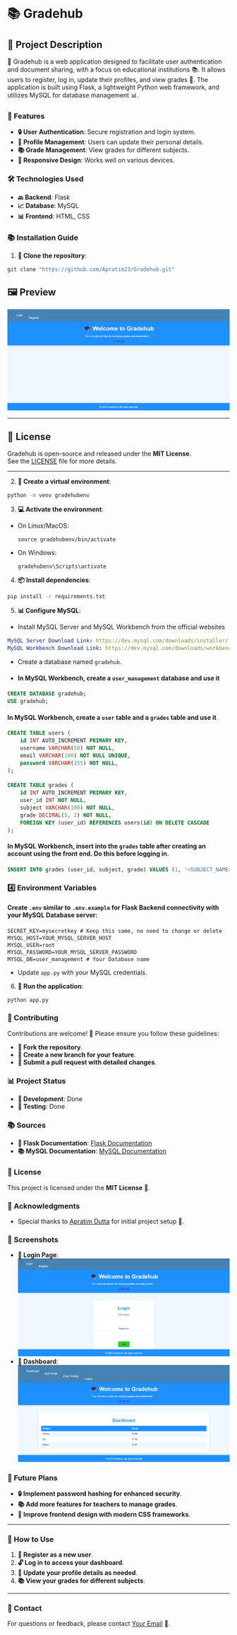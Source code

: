 # 📚 Gradehub


## 📝 Project Description

🎉 Gradehub is a web application designed to facilitate user authentication and document sharing, with a focus on educational institutions 📚. It allows users to register, log in, update their profiles, and view grades 📝. The application is built using Flask, a lightweight Python web framework, and utilizes MySQL for database management 📊.

### 🎯 Features

- **🔒 User Authentication**: Secure registration and login system.
- **📝 Profile Management**: Users can update their personal details.
- **📚 Grade Management**: View grades for different subjects.
- **📱 Responsive Design**: Works well on various devices.

### 🛠️ Technologies Used

- **🔙 Backend**: Flask
- **📈 Database**: MySQL
- **📊 Frontend**: HTML, CSS

### 📚 Installation Guide

1. **📁 Clone the repository**:
```sh
git clone "https://github.com/Apratim23/Gradehub.git"
```


## 🖼️ Preview
![Home Page](./images/Home.png)

---

## 📜 License  

Gradehub is open-source and released under the **MIT License**.  
See the [LICENSE](./LICENSE) file for more details.

---

2. **🌟 Create a virtual environment**:
```sh
python -m venv gradehubenv
```


3. **💻 Activate the environment**:
- On Linux/MacOS:
  ```
  source gradehubenv/bin/activate
  ```
- On Windows:
  ```
  gradehubenv\Scripts\activate
  ```

4. **📦 Install dependencies**:
```sh
pip install -r requirements.txt
```


5. **📊 Configure MySQL**:
- Install MySQL Server and MySQL Workbench from the official websites
```yaml
MySQL Server Download Link: https://dev.mysql.com/downloads/installer/
MySQL Workbench Download Link: https://dev.mysql.com/downloads/workbench/
```
- Create a database named `gradehub`.
- #### In MySQL Workbench, create a `user_management` database and use it
```sql
CREATE DATABASE gradehub;
USE gradehub;
```

#### In MySQL Workbench, create a `user` table and a `grades` table and use it 
```sql
CREATE TABLE users (
    id INT AUTO_INCREMENT PRIMARY KEY,
    username VARCHAR(50) NOT NULL,
    email VARCHAR(100) NOT NULL UNIQUE,
    password VARCHAR(255) NOT NULL,
);

CREATE TABLE grades (
    id INT AUTO_INCREMENT PRIMARY KEY,
    user_id INT NOT NULL,
    subject VARCHAR(100) NOT NULL,
    grade DECIMAL(5, 2) NOT NULL,
    FOREIGN KEY (user_id) REFERENCES users(id) ON DELETE CASCADE
);
```

#### In MySQL Workbench, insert into the `grades` table after creating an account using the front end. Do this before logging in.
```sql
INSERT INTO grades (user_id, subject, grade) VALUES (1, '<SUBJECT_NAME>', <GRADE>);
```

### 4️⃣ Environment Variables

#### Create `.env` similar to `.env.example` for Flask Backend connectivity with your MySQL Database server:
```env
SECRET_KEY=mysecretkey # Keep this same, no need to change or delete
MYSQL_HOST=YOUR_MYSQL_SERVER_HOST
MYSQL_USER=root
MYSQL_PASSWORD=YOUR_MYSQL_SERVER_PASSWORD
MYSQL_DB=user_management # Your Database name
```
- Update `app.py` with your MySQL credentials.

6. **🚀 Run the application**:

```sh
python app.py
```


### 🤝 Contributing

Contributions are welcome! 🎉 Please ensure you follow these guidelines:

- **🌟 Fork the repository**.
- **📝 Create a new branch for your feature**.
- **📨 Submit a pull request with detailed changes**.

### 📊 Project Status

- **🔨 Development**: Done
- **🧪 Testing**: Done

### 📚 Sources

- **📖 Flask Documentation**: [Flask Documentation](https://flask.palletsprojects.com/en/2.0.x/)
- **📚 MySQL Documentation**: [MySQL Documentation](https://dev.mysql.com/doc/)

### 📜 License

This project is licensed under the **MIT License** 📜.

### 🙏 Acknowledgments

- Special thanks to [Apratim Dutta](https://github.com/Apratim23) for initial project setup 🙏.

### 📸 Screenshots

- **📸 Login Page**: ![Login](./images/Login.png)
- **📸 Dashboard**: ![Dashboard](./images/dashboard.png)

### 🚀 Future Plans

- **🔒 Implement password hashing for enhanced security**.
- **📚 Add more features for teachers to manage grades**.
- **🎨 Improve frontend design with modern CSS frameworks**.

---

### 🤔 How to Use

1. **📝 Register as a new user**.
2. **🔓 Log in to access your dashboard**.
3. **📝 Update your profile details as needed**.
4. **📚 View your grades for different subjects**.

---

### 📲 Contact

For questions or feedback, please contact [Your Email](mailto:apratimdutta.2003@gmail.com) 📲.
